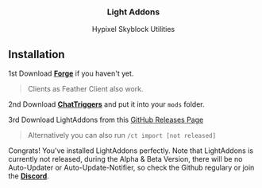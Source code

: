 <h3 align="center">Light Addons</h3>
<p align="center">Hypixel Skyblock Utilities</p>

## Installation

1st Download **[Forge](https://files.minecraftforge.net/net/minecraftforge/forge/index_1.8.9.html)** if you haven't yet.
> Clients as Feather Client also work.

2nd Download **[ChatTriggers](https://www.chattriggers.com)** and put it into your `mods` folder.

3rd Download LightAddons from this [GitHub Releases Page](https://github.com/quellee/light/releases)
> Alternatively you can also run `/ct import [not released]`



Congrats! You've installed LightAddons perfectly. Note that LightAddons is currently not released, during the Alpha & Beta Version, there will be no Auto-Updater or Auto-Update-Notifier, so check the Github regulary or join the **[Discord](https://discord.gg/GUC3mBA49K)**.

